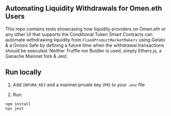 ## Automating Liquidity Withdrawals for Omen.eth Users

This repo contains tests showcasing how liquidity providers on Omen.eth or any other UI that supports the Conditional Token Smart Contracts can automate withdrawing liquidity from `FixedProductMarketMakers` using Gelato & a Gnosis Safe by defining a future time when the withdrawal transactions should be executed. Neither Truffle nor Buidler is used, simply Ethers.js, a Ganache Mainnet fork & Jest.

## Run locally

1. Add `INFURA_KEY` and a mainnet private key (`PK`) to your `.env` file


2. Run:

```
npm install
npx jest
```

